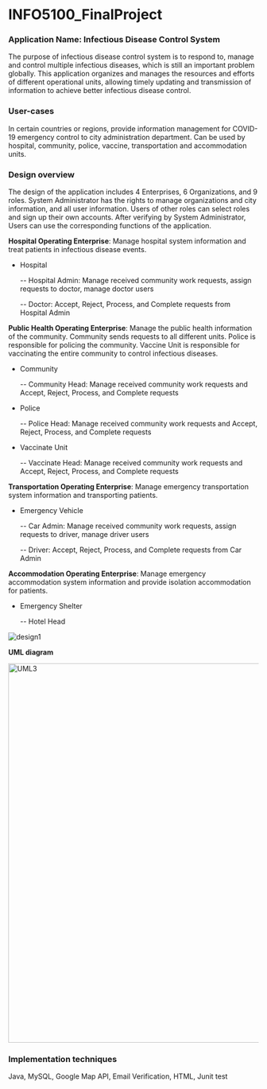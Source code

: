 # INFO5100_FinalProject

### Application Name: Infectious Disease Control System

The purpose of infectious disease control system is to respond to, manage and control multiple infectious diseases, which is still an important problem globally. This application organizes and manages the resources and efforts of different operational units, allowing timely updating and transmission of information to achieve better infectious disease control.



### User-cases

In certain countries or regions, provide information management for COVID-19 emergency control to city administration department. Can be used by hospital, community, police, vaccine, transportation and accommodation units.



### Design overview

The design of  the application includes 4 Enterprises, 6 Organizations, and 9 roles. System Administrator has the rights to manage organizations and city information, and all user information. Users of other roles can select roles and sign up their own accounts. After verifying by System Administrator, Users can use the corresponding functions of the application.

**Hospital Operating Enterprise**: Manage hospital system information and treat patients in infectious disease events.

- Hospital

  -- Hospital Admin: Manage received community work requests, assign requests to doctor, manage doctor users

  -- Doctor: Accept, Reject, Process, and Complete requests from Hospital Admin

**Public Health Operating Enterprise**: Manage the public health information of the community. Community sends requests to all different units. Police is responsible for policing the community. Vaccine Unit is responsible for vaccinating the entire community to control infectious diseases.

- Community

  -- Community Head: Manage received community work requests and Accept, Reject, Process, and Complete requests

- Police

  -- Police Head: Manage received community work requests and Accept, Reject, Process, and Complete requests

- Vaccinate Unit

  -- Vaccinate Head:  Manage received community work requests and Accept, Reject, Process, and Complete requests

**Transportation Operating Enterprise**: Manage emergency transportation system information and transporting patients.

- Emergency Vehicle


  -- Car Admin: Manage received community work requests, assign requests to driver, manage driver users

  -- Driver: Accept, Reject, Process, and Complete requests from Car Admin

**Accommodation Operating Enterprise**: Manage emergency accommodation system information and provide isolation accommodation for patients.

- Emergency Shelter

  -- Hotel Head

  

![design1](https://user-images.githubusercontent.com/117139088/206917848-3d2f6369-6e3b-43b4-894a-6dd2e7260804.jpeg)


**UML diagram**

<img width="763" alt="UML3" src="https://user-images.githubusercontent.com/117139088/206923743-201abed3-e919-4806-b50f-ae456d9c7773.png">




### Implementation techniques

Java, MySQL, Google Map API, Email Verification, HTML, Junit test

